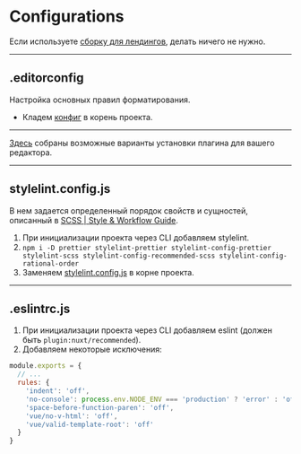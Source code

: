 # Configurations

Если используете [сборку для лендингов](https://github.com/ivan1kazantsev/start-template), делать ничего не нужно.

------------------------------------------

## .editorconfig

Настройка основных правил форматирования.

* Кладем [конфиг](../src/.editorconfig) в корень проекта.

------------------------------------------

[Здесь](https://editorconfig.org/#download) собраны возможные варианты установки плагина для вашего редактора.

------------------------------------------

## stylelint.config.js

В нем задается определенный порядок свойств и сущностей, описанный в [SCSS | Style & Workflow Guide](../../scss).

1. При инициализации проекта через CLI добавляем stylelint.
2. `npm i -D prettier stylelint-prettier stylelint-config-prettier stylelint-scss stylelint-config-recommended-scss stylelint-config-rational-order`
3. Заменяем [stylelint.config.js](../src/stylelint.config.js) в корне проекта.

------------------------------------------

## .eslintrc.js

1. При инициализации проекта через CLI добавляем eslint (должен быть `plugin:nuxt/recommended`).
2. Добавляем некоторые исключения:

```js
module.exports = {
  // ...
  rules: {
    'indent': 'off',
    'no-console': process.env.NODE_ENV === 'production' ? 'error' : 'off',
    'space-before-function-paren': 'off',
    'vue/no-v-html': 'off',
    'vue/valid-template-root': 'off'
  }
}
```

